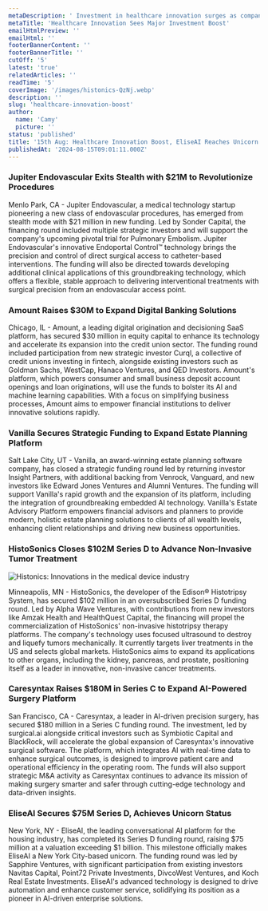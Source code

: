 ```yaml
---
metaDescription: ' Investment in healthcare innovation surges as companies push new breakthroughs. Get insights into the latest trends.'
metaTitle: 'Healthcare Innovation Sees Major Investment Boost'
emailHtmlPreview: ''
emailHtml: ''
footerBannerContent: ''
footerBannerTitle: ''
cutOff: '5'
latest: 'true'
relatedArticles: ''
readTime: '5'
coverImage: '/images/histonics-QzNj.webp'
description: ''
slug: 'healthcare-innovation-boost'
author:
  name: 'Camy'
  picture: ''
status: 'published'
title: '15th Aug: Healthcare Innovation Boost, EliseAI Reaches Unicorn Status'
publishedAt: '2024-08-15T09:01:11.000Z'
---
```


### Jupiter Endovascular Exits Stealth with $21M to Revolutionize Procedures

Menlo Park, CA - Jupiter Endovascular, a medical technology startup pioneering a new class of endovascular procedures, has emerged from stealth mode with $21 million in new funding. Led by Sonder Capital, the financing round included multiple strategic investors and will support the company's upcoming pivotal trial for Pulmonary Embolism. Jupiter Endovascular's innovative Endoportal Control™ technology brings the precision and control of direct surgical access to catheter-based interventions. The funding will also be directed towards developing additional clinical applications of this groundbreaking technology, which offers a flexible, stable approach to delivering interventional treatments with surgical precision from an endovascular access point.

### Amount Raises $30M to Expand Digital Banking Solutions

Chicago, IL - Amount, a leading digital origination and decisioning SaaS platform, has secured $30 million in equity capital to enhance its technology and accelerate its expansion into the credit union sector. The funding round included participation from new strategic investor Curql, a collective of credit unions investing in fintech, alongside existing investors such as Goldman Sachs, WestCap, Hanaco Ventures, and QED Investors. Amount's platform, which powers consumer and small business deposit account openings and loan originations, will use the funds to bolster its AI and machine learning capabilities. With a focus on simplifying business processes, Amount aims to empower financial institutions to deliver innovative solutions rapidly.

### Vanilla Secures Strategic Funding to Expand Estate Planning Platform

Salt Lake City, UT - Vanilla, an award-winning estate planning software company, has closed a strategic funding round led by returning investor Insight Partners, with additional backing from Venrock, Vanguard, and new investors like Edward Jones Ventures and Alumni Ventures. The funding will support Vanilla's rapid growth and the expansion of its platform, including the integration of groundbreaking embedded AI technology. Vanilla's Estate Advisory Platform empowers financial advisors and planners to provide modern, holistic estate planning solutions to clients of all wealth levels, enhancing client relationships and driving new business opportunities.

### HistoSonics Closes $102M Series D to Advance Non-Invasive Tumor Treatment

![Histonics: Innovations in the medical device industry](/images/histonics-c4MT.webp)

Minneapolis, MN - HistoSonics, the developer of the Edison® Histotripsy System, has secured $102 million in an oversubscribed Series D funding round. Led by Alpha Wave Ventures, with contributions from new investors like Amzak Health and HealthQuest Capital, the financing will propel the commercialization of HistoSonics' non-invasive histotripsy therapy platforms. The company's technology uses focused ultrasound to destroy and liquefy tumors mechanically. It currently targets liver treatments in the US and selects global markets. HistoSonics aims to expand its applications to other organs, including the kidney, pancreas, and prostate, positioning itself as a leader in innovative, non-invasive cancer treatments.

### Caresyntax Raises $180M in Series C to Expand AI-Powered Surgery Platform

San Francisco, CA - Caresyntax, a leader in AI-driven precision surgery, has secured $180 million in a Series C funding round. The investment, led by surgical.ai alongside critical investors such as Symbiotic Capital and BlackRock, will accelerate the global expansion of Caresyntax's innovative surgical software. The platform, which integrates AI with real-time data to enhance surgical outcomes, is designed to improve patient care and operational efficiency in the operating room. The funds will also support strategic M&A activity as Caresyntax continues to advance its mission of making surgery smarter and safer through cutting-edge technology and data-driven insights.

### EliseAI Secures $75M Series D, Achieves Unicorn Status

New York, NY - EliseAI, the leading conversational AI platform for the housing industry, has completed its Series D funding round, raising $75 million at a valuation exceeding $1 billion. This milestone officially makes EliseAI a New York City-based unicorn. The funding round was led by Sapphire Ventures, with significant participation from existing investors Navitas Capital, Point72 Private Investments, DivcoWest Ventures, and Koch Real Estate Investments. EliseAI's advanced technology is designed to drive automation and enhance customer service, solidifying its position as a pioneer in AI-driven enterprise solutions.